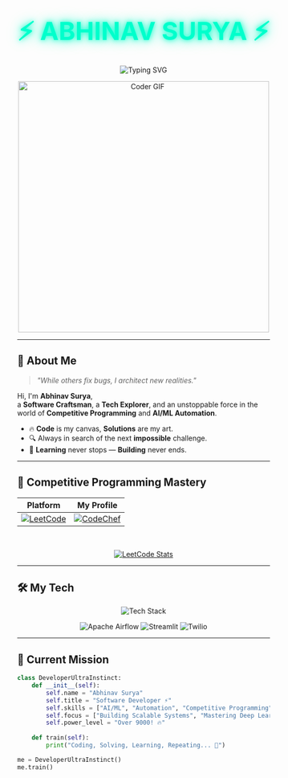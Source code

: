 # <div align="center" style="font-size: 50px; font-weight: bold; color: #00FFCC; text-shadow: 0px 0px 10px rgba(0, 255, 204, 0.8), 0px 0px 20px rgba(0, 255, 204, 0.6), 0px 0px 30px rgba(0, 255, 204, 0.4);">⚡ ABHINAV SURYA ⚡</div>



<div align="center">
  
  ![Typing SVG](https://readme-typing-svg.herokuapp.com?font=Fira+Code&size=22&pause=1000&color=00C2FF&center=true&vCenter=true&random=false&width=550&lines=Tech+Enthusiast+%7C+Software+Developer;AI%2FML+Explorer+%7C+Competitive+Programmer;Turning+%E2%98%95+into+code+%26+debugging+dreams!)

  <img src="https://media.giphy.com/media/SWoSkN6DxTszqIKEqv/giphy.gif" alt="Coder GIF" width="500">
  
</div>

---

## 🚀 About Me

> *"While others fix bugs, I architect new realities."*

Hi, I'm **Abhinav Surya**,  
a **Software Craftsman**, a **Tech Explorer**, and an unstoppable force in the world of **Competitive Programming** and **AI/ML Automation**.

- 🔥 **Code** is my canvas, **Solutions** are my art.
- 🔍 Always in search of the next **impossible** challenge.
- 🧠 **Learning** never stops — **Building** never ends.

---

## 🧠 Competitive Programming Mastery

<div align="center">

| Platform | My Profile |
|:---:|:---:|
| [![LeetCode](https://img.shields.io/badge/LeetCode-FFA116?style=for-the-badge&logo=leetcode&logoColor=black)](https://leetcode.com/abhinavsurya/) | [![CodeChef](https://img.shields.io/badge/CodeChef-5B4638?style=for-the-badge&logo=codechef&logoColor=white)](https://www.codechef.com/users/abhinavsurya) | [![Codeforces](https://img.shields.io/badge/Codeforces-1F8ACB?style=for-the-badge&logo=codeforces&logoColor=white)](https://codeforces.com/profile/abhinavsurya) |

<br>

[![LeetCode Stats](https://leetcard.jacoblin.cool/abhinavsurya?theme=unicorn&font=Fira+Code&ext=contest)](https://leetcode.com/abhinavsurya/)

</div>

---

## 🛠️ My Tech 

<div align="center">
  
  <img src="https://skillicons.dev/icons?i=cpp,python,java,html,css,js,django,bootstrap,docker,postgres,git" alt="Tech Stack" />
  
</div>

<p align="center">
  <img src="https://img.shields.io/badge/Apache%20Airflow-017CEE?style=for-the-badge&logo=apacheairflow&logoColor=white" alt="Apache Airflow" />
  <img src="https://img.shields.io/badge/Streamlit-FF4B4B?style=for-the-badge&logo=streamlit&logoColor=white" alt="Streamlit" />
  <img src="https://img.shields.io/badge/Twilio-F22F46?style=for-the-badge&logo=twilio&logoColor=white" alt="Twilio" />
</p>

---

## 🌟 Current Mission

```python
class DeveloperUltraInstinct:
    def __init__(self):
        self.name = "Abhinav Surya"
        self.title = "Software Developer ⚡"
        self.skills = ["AI/ML", "Automation", "Competitive Programming"]
        self.focus = ["Building Scalable Systems", "Mastering Deep Learning"]
        self.power_level = "Over 9000! 🔥"
    
    def train(self):
        print("Coding, Solving, Learning, Repeating... 🚀")

me = DeveloperUltraInstinct()
me.train()

